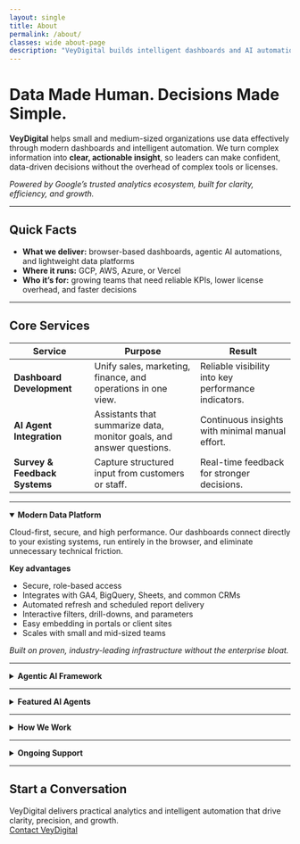 ```yaml
---
layout: single
title: About
permalink: /about/
classes: wide about-page
description: "VeyDigital builds intelligent dashboards and AI automation that empower modern businesses to make faster, confident decisions."
---
```


# Data Made Human. Decisions Made Simple.

**VeyDigital** helps small and medium-sized organizations use data effectively through modern dashboards and intelligent automation. We turn complex information into **clear, actionable insight**, so leaders can make confident, data-driven decisions without the overhead of complex tools or licenses.  
 
*Powered by Google’s trusted analytics ecosystem, built for clarity, efficiency, and growth.*

---

## Quick Facts

- **What we deliver:** browser-based dashboards, agentic AI automations, and lightweight data platforms  
- **Where it runs:** GCP, AWS, Azure, or Vercel  
- **Who it’s for:** growing teams that need reliable KPIs, lower license overhead, and faster decisions

---

## Core Services

| **Service** | **Purpose** | **Result** |
|---|---|---|
| **Dashboard Development** | Unify sales, marketing, finance, and operations in one view. | Reliable visibility into key performance indicators. |
| **AI Agent Integration** | Assistants that summarize data, monitor goals, and answer questions. | Continuous insights with minimal manual effort. |
| **Survey & Feedback Systems** | Capture structured input from customers or staff. | Real-time feedback for stronger decisions. |

---

<details class="vd-accordion" markdown="1" open>
<summary><strong>Modern Data Platform</strong></summary>

Cloud-first, secure, and high performance. Our dashboards connect directly to your existing systems, run entirely in the browser, and eliminate unnecessary technical friction.

**Key advantages**

- Secure, role-based access  
- Integrates with GA4, BigQuery, Sheets, and common CRMs  
- Automated refresh and scheduled report delivery  
- Interactive filters, drill-downs, and parameters  
- Easy embedding in portals or client sites  
- Scales with small and mid-sized teams

*Built on proven, industry-leading infrastructure without the enterprise bloat.*
</details>

---

<details class="vd-accordion" markdown="1">
<summary><strong>Agentic AI Framework</strong></summary>

VeyDigital AI uses an **agentic architecture**: systems that act within defined business goals to summarize changes, flag risks, and recommend next steps.

**Capabilities**

- Automated insight generation  
- KPI and goal monitoring  
- Context-aware Q&A and explanations  
- Secure, auditable interactions with human oversight

**Infrastructure**

- Deployable on AWS, GCP, Azure, or Vercel  
- MLOps for testing, versioning, and monitoring  
- RAG support for trustworthy, context-aware answers  
- Designed for scalability, observability, and governance
</details>

---

<details class="vd-accordion" markdown="1">
<summary><strong>Featured AI Agents</strong></summary>

| **Agent** | **What it does** |
|---|---|
| **Insight Summary Agent** | Sends scheduled performance briefs and highlights. |
| **Goal-Tracker Agent** | Monitors KPI thresholds and flags anomalies. |
| **Data Q&A Agent** | Answers natural-language questions from trusted sources. |
| **Leader Coach Agent** | Suggests targeted actions based on patterns and goals. |

All agents operate in secure, read-only environments with strict privacy controls.
</details>

---

<details class="vd-accordion" markdown="1">
<summary><strong>How We Work</strong></summary>

**Assess Objectives**: define metrics and priorities  
**Connect Data**: integrate securely and automate updates  
**Design Dashboards**: clear, interactive reporting  
**Implement AI Agents**: summaries, monitoring, and alerts  
**Support & Training**: docs, handoff, and adoption
</details>

---
<details class="vd-accordion" markdown="1">
<summary><strong>Ongoing Support</strong></summary>

We offer add-ons and monthly retainers to keep analytics sharp and evolving.

**Add-Ons**

- New data sources and connectors
- New dashboards or drill-downs
- Anomaly detection and board-ready summaries
- Secure hosting and access controls
- Monthly performance reviews

**Retainer Plans**

| Plan        | Ideal for       | Includes                                        |
|------------|------------------|-------------------------------------------------|
| Essentials | Smaller teams    | Minor updates, KPI checks, quick fixes          |
| Growth     | Iterative teams  | AI tuning, quarterly audits, monthly summaries  |
| Pro        | Scaling orgs     | Continuous monitoring, integrations, advisory   |

</details>

---

## Start a Conversation

VeyDigital delivers practical analytics and intelligent automation that drive clarity, precision, and growth.  
<a href="/contact/" class="btn btn--primary btn--large">Contact VeyDigital</a>
